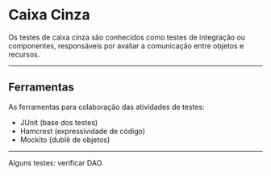 # Caixa Cinza
Os testes de caixa cinza são conhecidos como testes de integração ou componentes, responsáveis por avaliar a comunicação entre objetos e recursos.

---

## Ferramentas
As ferramentas para colaboração das atividades de testes:

* JUnit (base dos testes)
* Hamcrest (expressividade de código)
* Mockito (dublê de objetos)

---

Alguns testes: verificar DAO.